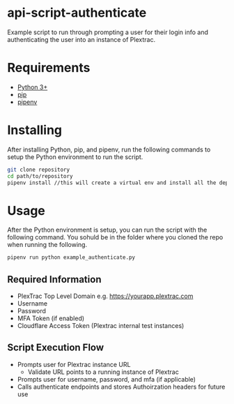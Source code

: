# api-script-authenticate
Example script to run through prompting a user for their login info and authenticating the user into an instance of Plextrac.

# Requirements
- [Python 3+](https://www.python.org/downloads/)
- [pip](https://pip.pypa.io/en/stable/installation/)
- [pipenv](https://pipenv.pypa.io/en/latest/install/)

# Installing
After installing Python, pip, and pipenv, run the following commands to setup the Python environment to run the script.
```bash
git clone repository
cd path/to/repository
pipenv install //this will create a virtual env and install all the dependancies from the Pipfile which are needed for the script
```

# Usage
After the Python environment is setup, you can run the script with the following command. You sohuld be in the folder where you cloned the repo when running the following.
```bash
pipenv run python example_authenticate.py
```

## Required Information
- PlexTrac Top Level Domain e.g. https://yourapp.plextrac.com
- Username
- Password
- MFA Token (if enabled)
- Cloudflare Access Token (Plextrac internal test instances)

## Script Execution Flow
- Prompts user for Plextrac instance URL
  - Validate URL points to a running instance of Plextrac
- Prompts user for username, password, and mfa (if applicable)
- Calls authenticate endpoints and stores Authoirzation headers for future use
